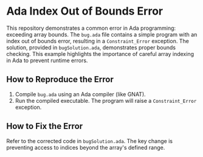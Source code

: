 # Ada Index Out of Bounds Error

This repository demonstrates a common error in Ada programming: exceeding array bounds. The `bug.ada` file contains a simple program with an index out of bounds error, resulting in a `Constraint_Error` exception.  The solution, provided in `bugSolution.ada`, demonstrates proper bounds checking.  This example highlights the importance of careful array indexing in Ada to prevent runtime errors.

## How to Reproduce the Error

1. Compile `bug.ada` using an Ada compiler (like GNAT).
2. Run the compiled executable. The program will raise a `Constraint_Error` exception.

## How to Fix the Error

Refer to the corrected code in `bugSolution.ada`.  The key change is preventing access to indices beyond the array's defined range.